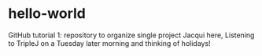 # hello-world
GitHub tutorial 1: repository to organize single project
Jacqui here,
Listening to TripleJ on a Tuesday later morning and thinking of holidays!

